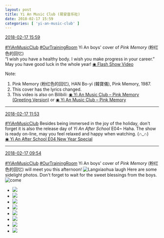 ```yaml
---
layout: post
title: Yi An Music Club (易安音乐社)
date: 2018-02-17 15:59
categories: [ 'yi-an-music-club' ]
---
```


<div class="weibo-info">
  <a href="https://weibo.com/6094546964/G3xD5fdPM">2018-02-17 15:59</a>
</div>

[#YiAnMusicClub](https://weibo.com/p/100808beae2e3e05b17b64f63ebedca39f19b2/super_index) [#OurTrainingRoom](https://weibo.com/p/100808980da3b9682ac1e47ba4bdf6540b7a03) Yi An boys' cover of *Pink Memory* (粉红色的回忆)  
“I wish you have a healthy body. I wish you make progress in your career.” May you have good luck in the whole year! [◉ Flash Show Video](http://www.miaopai.com/show/FT~ZMGYm9qeGAgDf0F9eefytlRuEgOR91nBJlg__.htm)

<!-- more -->

Note:
1. Pink Memory (粉红色的回忆), HAN Bo-yi (韓寶儀), Pink Memory, 1987.
1. This cover has the lyrics changed.
1. This video is also on Bilibili: [◉ Yi An Music Club – Pink Memory (Greeting Version)](https://www.bilibili.com/video/av19702020/) or [◉ Yi An Music Club – Pink Memory](https://www.bilibili.com/video/av19684742/)

---

<div class="weibo-info">
  <a href="https://weibo.com/6094546964/G3w13sV9c">2018-02-17 11:53</a>
</div>

[#YiAnMusicClub](https://weibo.com/p/100808beae2e3e05b17b64f63ebedca39f19b2/super_index) Besides being immersed in the joy of the holiday, don't forget it is also the release day of *Yi An After School* E04~ Haha. The show is ready on-line, may you feel relaxed and happy when watching. (∩_∩)  
[◉ Yi An After School E04 New Year Special](https://v.qq.com/x/cover/6tk8r05l3xgpc3o/i0025pu5ck2.html)

---

<div class="weibo-info">
  <a href="https://weibo.com/6094546964/G3vf0zyDH">2018-02-17 09:54</a>
</div>

[#YiAnMusicClub](https://weibo.com/p/100808beae2e3e05b17b64f63ebedca39f19b2/super_index) [#OurTrainingRoom](https://weibo.com/p/100808980da3b9682ac1e47ba4bdf6540b7a03) Yi An boys' cover of *Pink Memory* (粉红色的回忆) will meet you this afternoon! ![Langxiaohua laugh](//img.t.sinajs.cn/t4/appstyle/expression/ext/normal/32/lxhwahaha_org.gif) Here are some sidelight photos. Don't forget to wait for the sweet blessings from the boys. ![come](https://img.t.sinajs.cn/t4/appstyle/expression/ext/normal/40/come_org.gif)

<!-- more -->

<ul class="weibo-pic-list-3">
  <li class="weibo-pic">
    <a href="http://wx2.sinaimg.cn/mw690/006Es64Aly1foj7ie2eurj32kw3vcqv7.jpg"><img src="http://wx2.sinaimg.cn/thumb150/006Es64Aly1foj7ie2eurj32kw3vcqv7.jpg"/></a>
  </li>
  <li class="weibo-pic">
    <a href="http://wx3.sinaimg.cn/mw690/006Es64Aly1foj7ibq2q8j32kw3vcqv7.jpg"><img src="http://wx3.sinaimg.cn/thumb150/006Es64Aly1foj7ibq2q8j32kw3vcqv7.jpg"/></a>
  </li>
  <li class="weibo-pic">
    <a href="http://wx1.sinaimg.cn/mw690/006Es64Aly1foj7igb88lj32kw3vcnpf.jpg"><img src="http://wx1.sinaimg.cn/thumb150/006Es64Aly1foj7igb88lj32kw3vcnpf.jpg"/></a>
  </li>
  <li class="weibo-pic">
    <a href="http://wx2.sinaimg.cn/mw690/006Es64Aly1foj7ij5425j32kw3vcnpg.jpg"><img src="http://wx2.sinaimg.cn/thumb150/006Es64Aly1foj7ij5425j32kw3vcnpg.jpg"/></a>
  </li>
  <li class="weibo-pic">
    <a href="http://wx4.sinaimg.cn/mw690/006Es64Aly1foj7ilx8cnj32kw3vcnpg.jpg"><img src="http://wx4.sinaimg.cn/thumb150/006Es64Aly1foj7ilx8cnj32kw3vcnpg.jpg"/></a>
  </li>
  <li class="weibo-pic">
    <a href="http://wx4.sinaimg.cn/mw690/006Es64Aly1foj7iravwnj32kw3vckjn.jpg"><img src="http://wx4.sinaimg.cn/thumb150/006Es64Aly1foj7iravwnj32kw3vckjn.jpg"/></a>
  </li>
  <li class="weibo-pic">
    <a href="http://wx1.sinaimg.cn/mw690/006Es64Aly1foj7ip0oe2j32kw3vc4qs.jpg"><img src="http://wx1.sinaimg.cn/thumb150/006Es64Aly1foj7ip0oe2j32kw3vc4qs.jpg"/></a>
  </li>
  <li class="weibo-pic">
    <a href="http://wx4.sinaimg.cn/mw690/006Es64Aly1foj7iuf7z4j32kw3vchdw.jpg"><img src="http://wx4.sinaimg.cn/thumb150/006Es64Aly1foj7iuf7z4j32kw3vchdw.jpg"/></a>
  </li>
</ul>
